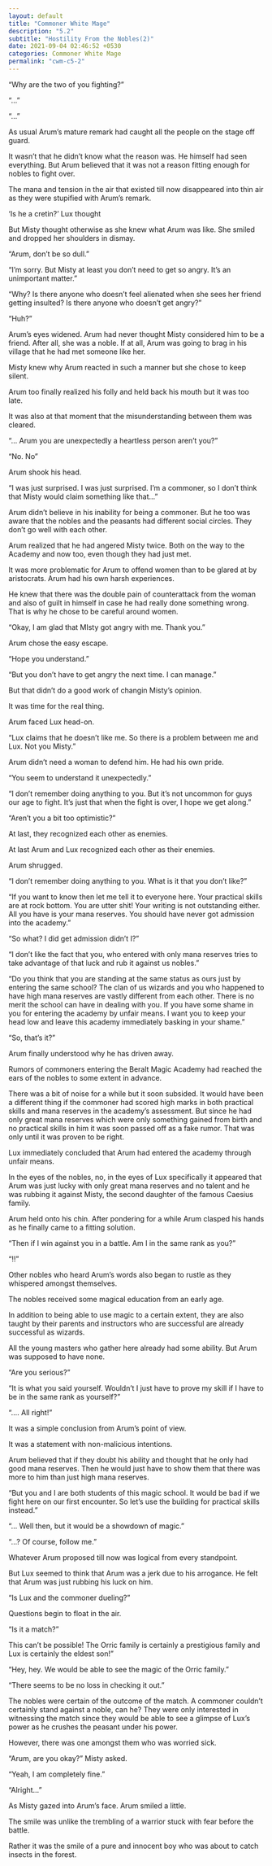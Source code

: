 ```yaml
---
layout: default
title: "Commoner White Mage"
description: "5.2"
subtitle: "Hostility From the Nobles(2)"
date: 2021-09-04 02:46:52 +0530
categories: Commoner White Mage
permalink: "cwm-c5-2"
---
```


“Why are the two of you fighting?”

“…”

“…”

As usual Arum’s mature remark had caught all the people on the stage off guard.

It wasn’t that he didn’t know what the reason was. He himself had seen everything. But Arum believed that it was not a reason fitting enough for nobles to fight over.

The mana and tension in the air that existed till now disappeared into thin air as they were stupified with Arum’s remark.

‘Is he a cretin?’ Lux thought

But Misty thought otherwise as she knew what Arum was like. She smiled and dropped her shoulders in dismay.

“Arum, don’t be so dull.”

“I’m sorry. But Misty at least you don’t need to get so angry. It’s an unimportant matter.”

“Why? Is there anyone who doesn’t feel alienated when she sees her friend getting insulted? Is there anyone who doesn’t get angry?”

“Huh?”

Arum’s eyes widened. Arum had never thought Misty considered him to be a friend. After all, she was a noble. If at all, Arum was going to brag in his village that he had met someone like her.

Misty knew why Arum reacted in such a manner but she chose to keep silent.

Arum too finally realized his folly and held back his mouth but it was too late.

It was also at that moment that the misunderstanding between them was cleared.

“… Arum you are unexpectedly a heartless person aren’t you?”

“No. No”

Arum shook his head.

“I was just surprised. I was just surprised. I’m a commoner, so I don’t think that Misty would claim something like that…”

Arum didn’t believe in his inability for being a commoner. But he too was aware that the nobles and the peasants had different social circles. They don’t go well with each other.

Arum realized that he had angered Misty twice. Both on the way to the Academy and now too, even though they had just met.

It was more problematic for Arum to offend women than to be glared at by aristocrats. Arum had his own harsh experiences.

He knew that there was the double pain of counterattack from the woman and also of guilt in himself in case he had really done something wrong. That is why he chose to be careful around women.

“Okay, I am glad that MIsty got angry with me. Thank you.”

Arum chose the easy escape.

“Hope you understand.”

“But you don’t have to get angry the next time. I can manage.”

But that didn’t do a good work of changin Misty’s opinion.

It was time for the real thing.

Arum faced Lux head-on.

“Lux claims that he doesn’t like me. So there is a problem between me and Lux. Not you Misty.”

Arum didn’t need a woman to defend him. He had his own pride.

“You seem to understand it unexpectedly.”

“I don’t remember doing anything to you. But it’s not uncommon for guys our age to fight. It’s just that when the fight is over, I hope we get along.”

“Aren’t you a bit too optimistic?”

At last, they recognized each other as enemies.

At last Arum and Lux recognized each other as their enemies.

Arum shrugged.

“I don’t remember doing anything to you. What is it that you don’t like?”

“If you want to know then let me tell it to everyone here. Your practical skills are at rock bottom. You are utter shit! Your writing is not outstanding either. All you have is your mana reserves. You should have never got admission into the academy.”

“So what? I did get admission didn’t I?”

“I don’t like the fact that you, who entered with only mana reserves tries to take advantage of that luck and rub it against us nobles.”

“Do you think that you are standing at the same status as ours just by entering the same school? The clan of us wizards and you who happened to have high mana reserves are vastly different from each other. There is no merit the school can have in dealing with you. If you have some shame in you for entering the academy by unfair means. I want you to keep your head low and leave this academy immediately basking in your shame.”

“So, that’s it?”

Arum finally understood why he has driven away.

Rumors of commoners entering the Beralt Magic Academy had reached the ears of the nobles to some extent in advance.

There was a bit of noise for a while but it soon subsided. It would have been a different thing if the commoner had scored high marks in both practical skills and mana reserves in the academy’s assessment. But since he had only great mana reserves which were only something gained from birth and no practical skills in him it was soon passed off as a fake rumor. That was only until it was proven to be right.

Lux immediately concluded that Arum had entered the academy through unfair means.

In the eyes of the nobles, no, in the eyes of Lux specifically it appeared that Arum was just lucky with only great mana reserves and no talent and he was rubbing it against Misty, the second daughter of the famous Caesius family.

Arum held onto his chin. After pondering for a while Arum clasped his hands as he finally came to a fitting solution.

“Then if I win against you in a battle. Am I in the same rank as you?”

“!!”

Other nobles who heard Arum’s words also began to rustle as they whispered amongst themselves.

The nobles received some magical education from an early age.

In addition to being able to use magic to a certain extent, they are also taught by their parents and instructors who are successful are already successful as wizards.

All the young masters who gather here already had some ability. But Arum was supposed to have none.

“Are you serious?”

“It is what you said yourself. Wouldn’t I just have to prove my skill if I have to be in the same rank as yourself?”

“…. All right!”

It was a simple conclusion from Arum’s point of view.

It was a statement with non-malicious intentions.

Arum believed that if they doubt his ability and thought that he only had good mana reserves. Then he would just have to show them that there was more to him than just high mana reserves.

“But you and I are both students of this magic school. It would be bad if we fight here on our first encounter. So let’s use the building for practical skills instead.”

“… Well then, but it would be a showdown of magic.”

“…? Of course, follow me.”

Whatever Arum proposed till now was logical from every standpoint.

But Lux seemed to think that Arum was a jerk due to his arrogance. He felt that Arum was just rubbing his luck on him.

“Is Lux and the commoner dueling?”

Questions begin to float in the air.

“Is it a match?”

This can’t be possible! The Orric family is certainly a prestigious family and Lux is certainly the eldest son!”

“Hey, hey. We would be able to see the magic of the Orric family.”

“There seems to be no loss in checking it out.”

The nobles were certain of the outcome of the match. A commoner couldn’t certainly stand against a noble, can he? They were only interested in witnessing the match since they would be able to see a glimpse of Lux’s power as he crushes the peasant under his power.

However, there was one amongst them who was worried sick.

“Arum, are you okay?” Misty asked.

“Yeah, I am completely fine.”

“Alright…”

As Misty gazed into Arum’s face. Arum smiled a little.

The smile was unlike the trembling of a warrior stuck with fear before the battle.

Rather it was the smile of a pure and innocent boy who was about to catch insects in the forest.
